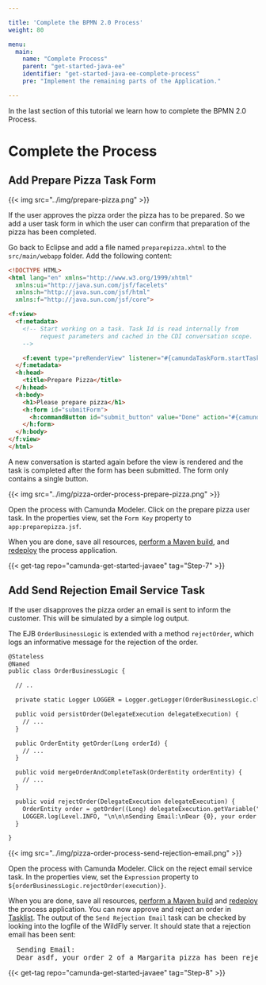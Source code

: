 ```yaml
---

title: 'Complete the BPMN 2.0 Process'
weight: 80

menu:
  main:
    name: "Complete Process"
    parent: "get-started-java-ee"
    identifier: "get-started-java-ee-complete-process"
    pre: "Implement the remaining parts of the Application."

---
```


In the last section of this tutorial we learn how to complete the BPMN 2.0 Process.


# Complete the Process

## Add Prepare Pizza Task Form

{{< img src="../img/prepare-pizza.png" >}}

If the user approves the pizza order the pizza has to be prepared. So we add a user task form in which the user can confirm that preparation of the pizza has been completed.

Go back to Eclipse and add a file named `preparepizza.xhtml` to the `src/main/webapp` folder. Add the following content:

```html
<!DOCTYPE HTML>
<html lang="en" xmlns="http://www.w3.org/1999/xhtml"
  xmlns:ui="http://java.sun.com/jsf/facelets"
  xmlns:h="http://java.sun.com/jsf/html"
  xmlns:f="http://java.sun.com/jsf/core">

<f:view>
  <f:metadata>
    <!-- Start working on a task. Task Id is read internally from
         request parameters and cached in the CDI conversation scope.
    -->

    <f:event type="preRenderView" listener="#{camundaTaskForm.startTaskForm()}" />
  </f:metadata>
  <h:head>
    <title>Prepare Pizza</title>
  </h:head>
  <h:body>
    <h1>Please prepare pizza</h1>
    <h:form id="submitForm">
      <h:commandButton id="submit_button" value="Done" action="#{camundaTaskForm.completeTask()}" />
    </h:form>
  </h:body>
</f:view>
</html>
```

A new conversation is started again before the view is rendered and the task is completed after the form has been submitted. The form only contains a single button.

{{< img src="../img/pizza-order-process-prepare-pizza.png" >}}

Open the process with Camunda Modeler. Click on the prepare pizza user task. In the properties view, set the `Form Key` property to `app:preparepizza.jsf`.

When you are done, save all resources, [perform a Maven build](../deploy/#build-the-process-application), and [redeploy](../deploy/#deploy-to-wildfly) the process application.

{{< get-tag repo="camunda-get-started-javaee" tag="Step-7" >}}

## Add Send Rejection Email Service Task

If the user disapproves the pizza order an email is sent to inform the customer. This will be simulated by a simple log output.

The EJB `OrderBusinessLogic` is extended with a method `rejectOrder`, which logs an informative message for the rejection of the order.

```html
@Stateless
@Named
public class OrderBusinessLogic {

  // ..

  private static Logger LOGGER = Logger.getLogger(OrderBusinessLogic.class.getName());

  public void persistOrder(DelegateExecution delegateExecution) {
    // ...
  }

  public OrderEntity getOrder(Long orderId) {
    // ...
  }

  public void mergeOrderAndCompleteTask(OrderEntity orderEntity) {
    // ...
  }

  public void rejectOrder(DelegateExecution delegateExecution) {
    OrderEntity order = getOrder((Long) delegateExecution.getVariable("orderId"));
    LOGGER.log(Level.INFO, "\n\n\nSending Email:\nDear {0}, your order {1} of a {2} pizza has been rejected.\n\n\n", new String[]{order.getCustomer(), String.valueOf(order.getId()), order.getPizza()});
  }

}
```

{{< img src="../img/pizza-order-process-send-rejection-email.png" >}}

Open the process with Camunda Modeler. Click on the reject email service task. In the properties view, set the `Expression` property to `${orderBusinessLogic.rejectOrder(execution)}`.

When you are done, save all resources, [perform a Maven build](../deploy/#build-the-process-application) and [redeploy](../deploy/#deploy-to-wildfly) the process application. You can now approve and reject an order in [Tasklist](http://localhost:8080/camunda/app/tasklist). The output of the `Send Rejection Email` task can be checked by looking into the logfile of the WildFly server. It should state that a rejection email has been sent:

<pre class="console">
  Sending Email:
  Dear asdf, your order 2 of a Margarita pizza has been rejected.
</pre>

{{< get-tag repo="camunda-get-started-javaee" tag="Step-8" >}}
